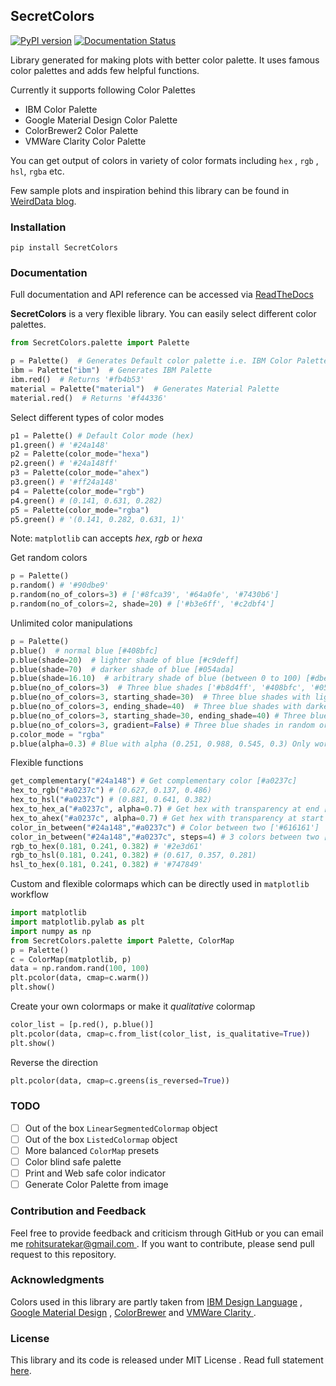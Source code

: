 ## SecretColors

[![PyPI version](https://badge.fury.io/py/SecretColors.svg)](https://badge.fury.io/py/SecretColors) [![Documentation Status](https://readthedocs.org/projects/secretcolors/badge/?version=latest)](https://secretcolors.readthedocs.io/en/latest/?badge=latest) 



Library generated for making plots with better color palette. It uses  famous color palettes and adds few helpful functions.   

Currently it supports following Color Palettes

- IBM Color Palette
- Google Material Design Color Palette
- ColorBrewer2 Color Palette
- VMWare Clarity Color Palette 

You can get output of colors in variety of color formats including `hex` , `rgb` , `hsl`, `rgba` etc. 

Few sample plots and inspiration behind this library can be found in [WeirdData blog](https://weirddata.github.io/2018/09/10/secret-colors.html). 

### Installation 

```
pip install SecretColors
```

### Documentation

Full documentation and API reference can be accessed via [ReadTheDocs](https://secretcolors.readthedocs.io) 

**SecretColors** is a very flexible library. You can easily select different color palettes.

```python
from SecretColors.palette import Palette

p = Palette()  # Generates Default color palette i.e. IBM Color Palette
ibm = Palette("ibm")  # Generates IBM Palette
ibm.red()  # Returns '#fb4b53'
material = Palette("material")  # Generates Material Palette
material.red()  # Returns '#f44336'
```

Select different types of color modes

```python
p1 = Palette() # Default Color mode (hex)
p1.green() # '#24a148'
p2 = Palette(color_mode="hexa")
p2.green() # '#24a148ff'
p3 = Palette(color_mode="ahex")
p3.green() # '#ff24a148'
p4 = Palette(color_mode="rgb")
p4.green() # (0.141, 0.631, 0.282)
p5 = Palette(color_mode="rgba")
p5.green() # '(0.141, 0.282, 0.631, 1)'
```

Note: `matplotlib` can accepts *hex*, *rgb* or *hexa* 

Get random colors

```python
p = Palette()
p.random() # '#90dbe9'
p.random(no_of_colors=3) # ['#8fca39', '#64a0fe', '#7430b6']
p.random(no_of_colors=2, shade=20) # ['#b3e6ff', '#c2dbf4']
```

Unlimited color manipulations

```python
p = Palette()
p.blue()  # normal blue [#408bfc]
p.blue(shade=20)  # lighter shade of blue [#c9deff]
p.blue(shade=70)  # darker shade of blue [#054ada]
p.blue(shade=16.10)  # arbitrary shade of blue (between 0 to 100) [#dbe9ff]
p.blue(no_of_colors=3)  # Three blue shades ['#b8d4ff', '#408bfc', '#0546d4']
p.blue(no_of_colors=3, starting_shade=30)  # Three blue shades with lightest one is 30 ['#64a0fe', '#005ef9', '#052ea8']
p.blue(no_of_colors=3, ending_shade=40)  # Three blue shades with darkest one is 40 ['#edf4ff', '#c9deff', '#97c1ff']
p.blue(no_of_colors=3, starting_shade=30, ending_shade=40) # Three blue shades with lightest 30 and darkest 60 ['#8cbaff', '#8cbaff', '#8cbaff']
p.blue(no_of_colors=3, gradient=False) # Three blue shades in random order ['#8cbaff', '#b8d4ff', '#64a0fe']
p.color_mode = "rgba"
p.blue(alpha=0.3) # Blue with alpha (0.251, 0.988, 0.545, 0.3) Only works in color mode which outputs alpha values
```

Flexible functions

```python
get_complementary("#24a148") # Get complementary color [#a0237c]
hex_to_rgb("#a0237c") # (0.627, 0.137, 0.486)
hex_to_hsl("#a0237c") # (0.881, 0.641, 0.382)
hex_to_hex_a("#a0237c", alpha=0.7) # Get hex with transparency at end [#a0237cb2]
hex_to_ahex("#a0237c", alpha=0.7) # Get hex with transparency at start [#b2a0237c]
color_in_between("#24a148","#a0237c") # Color between two ['#616161']
color_in_between("#24a148","#a0237c", steps=4) # 3 colors between two ['#428154', '#616161', '#80426e'] such that color space is divided into 4 parts
rgb_to_hex(0.181, 0.241, 0.382) # '#2e3d61'
rgb_to_hsl(0.181, 0.241, 0.382) # (0.617, 0.357, 0.281)
hsl_to_hex(0.181, 0.241, 0.382) # '#747849'
```

Custom and flexible colormaps which can be directly used in `matplotlib ` workflow 

```python
import matplotlib
import matplotlib.pylab as plt
import numpy as np
from SecretColors.palette import Palette, ColorMap
p = Palette()
c = ColorMap(matplotlib, p)
data = np.random.rand(100, 100)
plt.pcolor(data, cmap=c.warm())
plt.show()
```

Create your own colormaps or make it *qualitative* colormap

```python
color_list = [p.red(), p.blue()]
plt.pcolor(data, cmap=c.from_list(color_list, is_qualitative=True))
plt.show()
```

Reverse the direction 

```python
plt.pcolor(data, cmap=c.greens(is_reversed=True))
```



### TODO

- [ ] Out of the box `LinearSegmentedColormap` object 
- [ ] Out of the box `ListedColormap` object 
- [ ] More balanced `ColorMap` presets 
- [ ] Color blind safe palette
- [ ] Print and Web safe color indicator 
- [ ] Generate Color Palette from image

### Contribution and Feedback

Feel free to provide feedback and criticism through GitHub or you can email me [rohitsuratekar@gmail.com ](mailto:rohitsuratekar@gmail.com). If you want to contribute, please send pull request to this repository. 

### Acknowledgments

Colors used in this library are partly taken from [IBM Design Language](https://www.ibm.com/design/language/resources/color-library/) , [Google 
Material Design](https://material.io/design/color/the-color-system.html) , [ColorBrewer](http://colorbrewer2.org/) and [VMWare Clarity ](https://vmware.github.io/clarity/documentation/v0.13/color). 

### License 

This library and its code is released under MIT License . Read full statement [here](https://github.com/secretBiology/SecretColors/blob/master/LICENSE). 